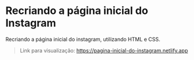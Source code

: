 # Recriando a página inicial do Instagram 

Recriando a página inicial do instagram, utilizando HTML e CSS.

> Link para visualização: https://pagina-inicial-do-instagram.netlify.app
